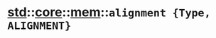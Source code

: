 # [std](./../../../std.md)::[core](./../../core.md)::[mem](./../mem.md)::`alignment {Type, ALIGNMENT}`
